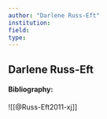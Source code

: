 ```yaml
---
author: "Darlene Russ-Eft"
institution:
field:
type:
---
```


## Darlene Russ-Eft
#### Bibliography:

![[@Russ-Eft2011-xj]]